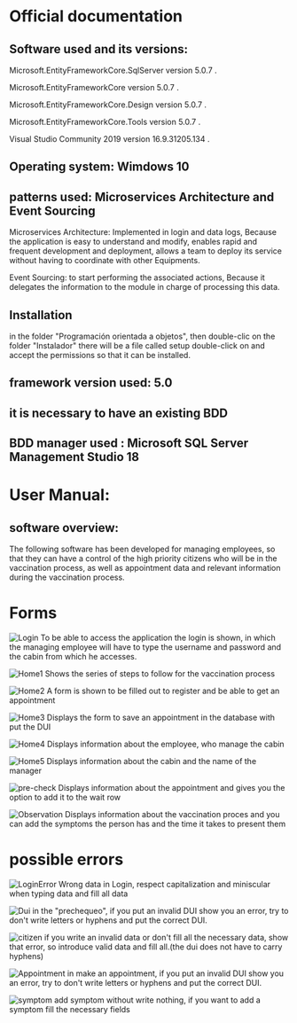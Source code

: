 # Official documentation

## Software used and its versions:

Microsoft.EntityFrameworkCore.SqlServer  version 5.0.7 .

Microsoft.EntityFrameworkCore            version 5.0.7 .

Microsoft.EntityFrameworkCore.Design     version 5.0.7 .

Microsoft.EntityFrameworkCore.Tools      version 5.0.7 .

Visual Studio Community 2019             version 16.9.31205.134 .

## Operating system: Wimdows 10

## patterns used: Microservices Architecture and Event Sourcing

Microservices Architecture: Implemented in login and data logs, Because the application is easy to understand and modify,
enables rapid and frequent development and deployment, allows a team to deploy its service without having to coordinate with other Equipments.

Event Sourcing: to start performing the associated actions, Because it delegates the information to the module in charge of processing this data.

## Installation
in the folder "Programación orientada a objetos", then double-clic on the folder "Instalador" there will be a file called setup double-click on and accept the permissions so that it can be installed. 

## framework version used: 5.0

## it is necessary to have an existing BDD 

## BDD manager used : Microsoft SQL Server Management Studio 18

# User Manual:

## software overview:
The following software has been developed for managing employees, so that they can have a control of the high priority citizens who will be in the vaccination process, as well as appointment data and relevant information during the vaccination process.
# Forms
![Login](https://user-images.githubusercontent.com/62577396/123874710-cfcf7980-d8f5-11eb-8414-cceeaf1a050c.png)
To be able to access the application the login is shown, in which the managing employee will have to type the username and password and the cabin from which he accesses.

![Home1](https://user-images.githubusercontent.com/62577396/123874777-e70e6700-d8f5-11eb-8ccb-96fbd49fa2ad.png)
Shows the series of steps to follow for the vaccination process

![Home2](https://user-images.githubusercontent.com/62577396/123874787-ebd31b00-d8f5-11eb-9c5d-4b5ef5388ccf.png)
A form is shown to be filled out to register and be able to get an appointment

![Home3](https://user-images.githubusercontent.com/62577396/123874801-f097cf00-d8f5-11eb-9cde-469ff7f5e6d0.png)
Displays the form to save an appointment in the database with put the DUI

![Home4](https://user-images.githubusercontent.com/62577396/123874830-f988a080-d8f5-11eb-9399-2533442133d2.png)
Displays information about the employee, who manage the cabin

![Home5](https://user-images.githubusercontent.com/62577396/123874840-fc839100-d8f5-11eb-8e12-849e44ff63da.png)
Displays information about the cabin and the name of the manager

![pre-check](https://user-images.githubusercontent.com/62577396/123875415-dc080680-d8f6-11eb-9653-40d76b59d4ca.png) 
Displays information about the appointment and gives you the option to add it to the wait row

![Observation](https://user-images.githubusercontent.com/62577396/123874925-14f3ab80-d8f6-11eb-9177-487de1d22656.png)
Displays information about the vaccination proces and you can add the symptoms the person has and the time it takes to present them

# possible errors

![LoginError](https://user-images.githubusercontent.com/62577396/123875591-3a34e980-d8f7-11eb-915d-e1a100c4a84e.png)
Wrong data in Login, respect capitalization and miniscular when typing data and fill all data

![Dui](https://user-images.githubusercontent.com/62577396/123875663-4d47b980-d8f7-11eb-8ae9-8202ff8af22d.png)
in the "prechequeo", if you put an invalid DUI show you an error, try to don't write letters or hyphens and put the correct DUI.

![citizen](https://user-images.githubusercontent.com/62577396/123875751-75371d00-d8f7-11eb-90e3-624607ec8f6a.png)
if you write an invalid data or don't fill all the necessary data, show that error, so introduce valid data and fill all.(the dui does not have to carry hyphens)

![Appointment](https://user-images.githubusercontent.com/62577396/123875629-44ef7e80-d8f7-11eb-9376-4e964d3e1faf.png)
in make an appointment, if you put an invalid DUI show you an error, try to don't write letters or hyphens and put the correct DUI.

![symptom](https://user-images.githubusercontent.com/62577396/123875829-9b5cbd00-d8f7-11eb-882a-578eb1ec6778.png)
 add symptom without write nothing, if you want to add a symptom fill the necessary fields
